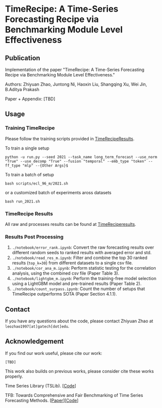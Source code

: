 # TimeRecipe: A Time-Series Forecasting Recipe via Benchmarking Module Level Effectiveness

## Publication

Implementation of the paper "TimeRecipe: A Time-Series Forecasting Recipe via Benchmarking Module Level Effectiveness."

Authors: Zhiyuan Zhao, Juntong Ni, Haoxin Liu, Shangqing Xu, Wei Jin, B.Aditya Prakash

Paper + Appendix: [TBD]

## Usage

### Training TimeRecipe

Please follow the training scripts provided in [TimeRecipeResults](https://github.com/AdityaLab/TimeRecipeResults).

To train a single setup

```
python -u run.py --seed 2021 --task_name long_term_forecast --use_norm "True" --use_decomp "True" --fusion "temporal" --emb_type "token" --ff_type "mlp" --{Other Args}$
```

To train a batch of setup

```
bash scripts/ecl_96_m/2021.sh 
```

or a customized batch of experiments aross datasets

```
bash run_2021.sh
```

### TimeRecipe Results

All raw and processes results can be found at [TimeReciperesults](https://github.com/AdityaLab/TimeRecipeResults).

### Results Post Processing

1. `./notebook/error_rank.ipynb`: Convert the raw forecasting results over different random seeds to ranked results with averaged error and std.
2. `./notebook/read_res_m.ipynb`: Filter and combine the top 30 ranked results (`top_k=30`) from different datasets to a single csv file.
3. `./notebook/cor_ana_m.ipynb`: Perform statistic testing for the correlation analysis, using the combined csv file (Paper Table 3).
4. `./notebook/lightgbm_m.ipynb`: Perform the training-free model selection using a LightGBM model and pre-trained results (Paper Table 2).
5. `./notebook/count_surpass.ipynb`: Count the number of setups that TimeRecipe outperforms SOTA (Paper Section 4.1.1).

## Contact

If you have any questions about the code, please contact Zhiyuan Zhao at `leozhao1997[at]gatech[dot]edu`.


## Acknowledgement

If you find our work useful, please cite our work:

```
[TBD]
```

This work also builds on previous works, please consider cite these works properly.

Time Series Library (TSLib). [[Code](https://github.com/thuml/Time-Series-Library)]

TFB: Towards Comprehensive and Fair Benchmarking of Time Series Forecasting Methods. [[Paper](https://arxiv.org/abs/2403.20150)][[Code](https://github.com/decisionintelligence/TFB)]

